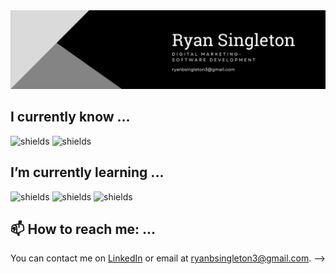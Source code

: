 <img src="https://github.com/ryansingleton-3/ryansingleton-3/blob/main/Black%20Modern%20Personal%20LinkedIn%20Banner.png">



## I currently know ...



![shields](https://img.shields.io/badge/Front--End-HTML-brightgreen)  ![shields](https://img.shields.io/badge/Front--End-CSS-brightgreen)


## I’m currently learning ...

![shields](https://img.shields.io/badge/Front--End-JavaScript-green)  ![shields](https://img.shields.io/badge/Frontend-React-critical)  ![shields](https://img.shields.io/badge/Front--End-BootStrap-green) 


## 📫 How to reach me: ...

You can contact me on [LinkedIn](https://www.linkedin.com/in/ryansingleton3/) or email at ryanbsingleton3@gmail.com. 
-->

